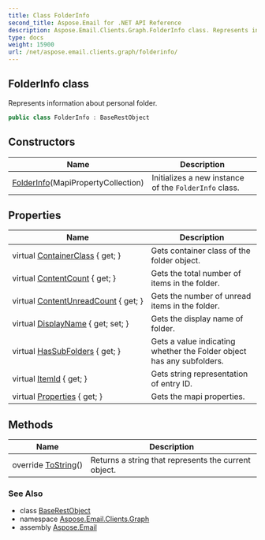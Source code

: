 ```yaml
---
title: Class FolderInfo
second_title: Aspose.Email for .NET API Reference
description: Aspose.Email.Clients.Graph.FolderInfo class. Represents information about personal folder
type: docs
weight: 15900
url: /net/aspose.email.clients.graph/folderinfo/
---
```

## FolderInfo class

Represents information about personal folder.

```csharp
public class FolderInfo : BaseRestObject
```

## Constructors

| Name | Description |
| --- | --- |
| [FolderInfo](folderinfo/)(MapiPropertyCollection) | Initializes a new instance of the `FolderInfo` class. |

## Properties

| Name | Description |
| --- | --- |
| virtual [ContainerClass](../../aspose.email.clients.graph/folderinfo/containerclass/) { get; } | Gets container class of the folder object. |
| virtual [ContentCount](../../aspose.email.clients.graph/folderinfo/contentcount/) { get; } | Gets the total number of items in the folder. |
| virtual [ContentUnreadCount](../../aspose.email.clients.graph/folderinfo/contentunreadcount/) { get; } | Gets the number of unread items in the folder. |
| virtual [DisplayName](../../aspose.email.clients.graph/folderinfo/displayname/) { get; set; } | Gets the display name of folder. |
| virtual [HasSubFolders](../../aspose.email.clients.graph/folderinfo/hassubfolders/) { get; } | Gets a value indicating whether the Folder object has any subfolders. |
| virtual [ItemId](../../aspose.email.clients.graph/folderinfo/itemid/) { get; } | Gets string representation of entry ID. |
| virtual [Properties](../../aspose.email.clients.graph/baserestobject/properties/) { get; } | Gets the mapi properties. |

## Methods

| Name | Description |
| --- | --- |
| override [ToString](../../aspose.email.clients.graph/folderinfo/tostring/)() | Returns a string that represents the current object. |

### See Also

* class [BaseRestObject](../baserestobject/)
* namespace [Aspose.Email.Clients.Graph](../../aspose.email.clients.graph/)
* assembly [Aspose.Email](../../)


